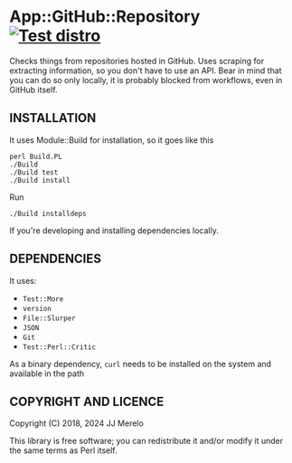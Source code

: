 # App::GitHub::Repository [![Test distro](https://github.com/JJ/p5-app-github-repository/actions/workflows/test.yml/badge.svg)](https://github.com/JJ/p5-app-github-repository/actions/workflows/test.yml)


Checks things from repositories hosted in GitHub. Uses scraping for extracting
information, so you don't have to use an API. Bear in mind that you can do so
only locally, it is probably blocked from workflows, even in GitHub itself.


## INSTALLATION

It uses Module::Build for installation, so it goes like this

	perl Build.PL
	./Build
	./Build test
	./Build install

Run

```shell
./Build installdeps
```

If you're developing and installing dependencies locally.

## DEPENDENCIES

It uses:

- `Test::More`
- `version`
- `File::Slurper`
- `JSON`
- `Git`
- `Test::Perl::Critic`

As a binary dependency, `curl` needs to be installed on the system and available
in the path


## COPYRIGHT AND LICENCE

Copyright (C) 2018, 2024 JJ Merelo

This library is free software; you can redistribute it and/or modify
it under the same terms as Perl itself.
